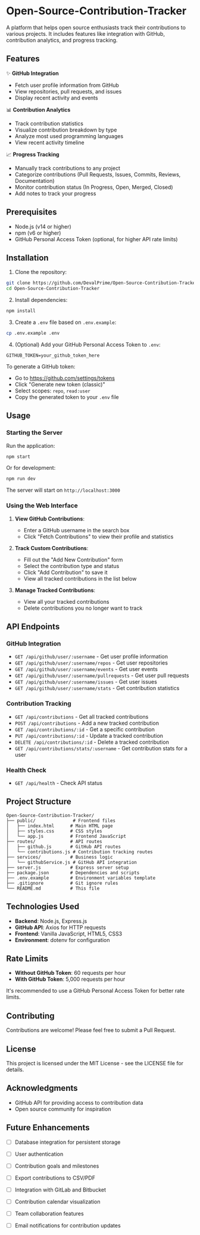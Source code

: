 # Open-Source-Contribution-Tracker

A platform that helps open source enthusiasts track their contributions to various projects. It includes features like integration with GitHub, contribution analytics, and progress tracking.

## Features

✨ **GitHub Integration**
- Fetch user profile information from GitHub
- View repositories, pull requests, and issues
- Display recent activity and events

📊 **Contribution Analytics**
- Track contribution statistics
- Visualize contribution breakdown by type
- Analyze most used programming languages
- View recent activity timeline

📈 **Progress Tracking**
- Manually track contributions to any project
- Categorize contributions (Pull Requests, Issues, Commits, Reviews, Documentation)
- Monitor contribution status (In Progress, Open, Merged, Closed)
- Add notes to track your progress

## Prerequisites

- Node.js (v14 or higher)
- npm (v6 or higher)
- GitHub Personal Access Token (optional, for higher API rate limits)

## Installation

1. Clone the repository:
```bash
git clone https://github.com/DevalPrime/Open-Source-Contribution-Tracker.git
cd Open-Source-Contribution-Tracker
```

2. Install dependencies:
```bash
npm install
```

3. Create a `.env` file based on `.env.example`:
```bash
cp .env.example .env
```

4. (Optional) Add your GitHub Personal Access Token to `.env`:
```
GITHUB_TOKEN=your_github_token_here
```

To generate a GitHub token:
- Go to https://github.com/settings/tokens
- Click "Generate new token (classic)"
- Select scopes: `repo`, `read:user`
- Copy the generated token to your `.env` file

## Usage

### Starting the Server

Run the application:
```bash
npm start
```

Or for development:
```bash
npm run dev
```

The server will start on `http://localhost:3000`

### Using the Web Interface

1. **View GitHub Contributions**:
   - Enter a GitHub username in the search box
   - Click "Fetch Contributions" to view their profile and statistics

2. **Track Custom Contributions**:
   - Fill out the "Add New Contribution" form
   - Select the contribution type and status
   - Click "Add Contribution" to save it
   - View all tracked contributions in the list below

3. **Manage Tracked Contributions**:
   - View all your tracked contributions
   - Delete contributions you no longer want to track

## API Endpoints

### GitHub Integration

- `GET /api/github/user/:username` - Get user profile information
- `GET /api/github/user/:username/repos` - Get user repositories
- `GET /api/github/user/:username/events` - Get user events
- `GET /api/github/user/:username/pullrequests` - Get user pull requests
- `GET /api/github/user/:username/issues` - Get user issues
- `GET /api/github/user/:username/stats` - Get contribution statistics

### Contribution Tracking

- `GET /api/contributions` - Get all tracked contributions
- `POST /api/contributions` - Add a new tracked contribution
- `GET /api/contributions/:id` - Get a specific contribution
- `PUT /api/contributions/:id` - Update a tracked contribution
- `DELETE /api/contributions/:id` - Delete a tracked contribution
- `GET /api/contributions/stats/:username` - Get contribution stats for a user

### Health Check

- `GET /api/health` - Check API status

## Project Structure

```
Open-Source-Contribution-Tracker/
├── public/              # Frontend files
│   ├── index.html      # Main HTML page
│   ├── styles.css      # CSS styles
│   └── app.js          # Frontend JavaScript
├── routes/             # API routes
│   ├── github.js       # GitHub API routes
│   └── contributions.js # Contribution tracking routes
├── services/           # Business logic
│   └── githubService.js # GitHub API integration
├── server.js           # Express server setup
├── package.json        # Dependencies and scripts
├── .env.example        # Environment variables template
├── .gitignore          # Git ignore rules
└── README.md           # This file
```

## Technologies Used

- **Backend**: Node.js, Express.js
- **GitHub API**: Axios for HTTP requests
- **Frontend**: Vanilla JavaScript, HTML5, CSS3
- **Environment**: dotenv for configuration

## Rate Limits

- **Without GitHub Token**: 60 requests per hour
- **With GitHub Token**: 5,000 requests per hour

It's recommended to use a GitHub Personal Access Token for better rate limits.

## Contributing

Contributions are welcome! Please feel free to submit a Pull Request.

## License

This project is licensed under the MIT License - see the LICENSE file for details.

## Acknowledgments

- GitHub API for providing access to contribution data
- Open source community for inspiration

## Future Enhancements

- [ ] Database integration for persistent storage
- [ ] User authentication
- [ ] Contribution goals and milestones
- [ ] Export contributions to CSV/PDF
- [ ] Integration with GitLab and Bitbucket
- [ ] Contribution calendar visualization
- [ ] Team collaboration features
- [ ] Email notifications for contribution updates

